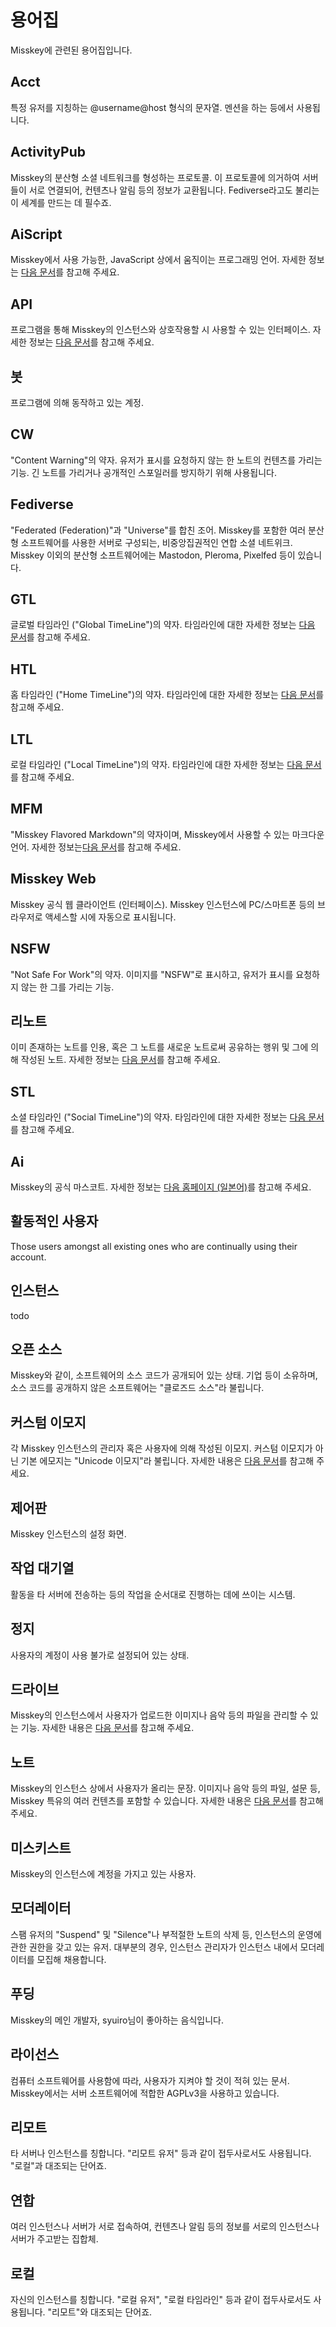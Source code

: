 # 용어집
Misskey에 관련된 용어집입니다.

## Acct
특정 유저를 지칭하는 @username@host 형식의 문자열. 멘션을 하는 등에서 사용됩니다.

## ActivityPub
Misskey의 분산형 소셜 네트워크를 형성하는 프로토콜. 이 프로토콜에 의거하여 서버들이 서로 연결되어, 컨텐츠나 알림 등의 정보가 교환됩니다. Fediverse라고도 불리는 이 세계를 만드는 데 필수죠.

## AiScript
Misskey에서 사용 가능한, JavaScript 상에서 움직이는 프로그래밍 언어. 자세한 정보는 [다음 문서](../advanced/aiscript)를 참고해 주세요.

## API
프로그램을 통해 Misskey의 인스턴스와 상호작용할 시 사용할 수 있는 인터페이스. 자세한 정보는 [다음 문서](../advanced/api)를 참고해 주세요.

## 봇
프로그램에 의해 동작하고 있는 계정.

## CW
"Content Warning"의 약자. 유저가 표시를 요청하지 않는 한 노트의 컨텐츠를 가리는 기능. 긴 노트를 가리거나 공개적인 스포일러를 방지하기 위해 사용됩니다.

## Fediverse
"Federated (Federation)"과 "Universe"를 합친 조어. Misskey를 포함한 여러 분산형 소프트웨어를 사용한 서버로 구성되는, 비중앙집권적인 연합 소셜 네트위크. Misskey 이외의 분산형 소프트웨어에는 Mastodon, Pleroma, Pixelfed 등이 있습니다.

## GTL
글로벌 타임라인 ("Global TimeLine")의 약자. 타임라인에 대한 자세한 정보는 [다음 문서](../features/timeline)를 참고해 주세요.

## HTL
홈 타임라인 ("Home TimeLine")의 약자. 타임라인에 대한 자세한 정보는 [다음 문서](../features/timeline)를 참고해 주세요.

## LTL
로컬 타임라인 ("Local TimeLine")의 약자. 타임라인에 대한 자세한 정보는 [다음 문서](../features/timeline)를 참고해 주세요.

## MFM
"Misskey Flavored Markdown"의 약자이며, Misskey에서 사용할 수 있는 마크다운 언어. 자세한 정보는[다음 문서](../features/mfm)를 참고해 주세요.

## Misskey Web
Misskey 공식 웹 클라이언트 (인터페이스). Misskey 인스턴스에 PC/스마트폰 등의 브라우저로 액세스할 시에 자동으로 표시됩니다.

## NSFW
"Not Safe For Work"의 약자. 이미지를 "NSFW"로 표시하고, 유저가 표시를 요청하지 않는 한 그를 가리는 기능.

## 리노트
이미 존재하는 노트를 인용, 혹은 그 노트를 새로운 노트로써 공유하는 행위 및 그에 의해 작성된 노트. 자세한 정보는 [다음 문서](../features/note)를 참고해 주세요.

## STL
소셜 타임라인 ("Social TimeLine")의 약자. 타임라인에 대한 자세한 정보는 [다음 문서](../features/timeline)를 참고해 주세요.

## Ai
Misskey의 공식 마스코트. 자세한 정보는 [다음 홈페이지 (일본어)](https://xn--931a.moe/)를 참고해 주세요.

## 활동적인 사용자
Those users amongst all existing ones who are continually using their account.

## 인스턴스
todo

## 오픈 소스
Misskey와 같이, 소프트웨어의 소스 코드가 공개되어 있는 상태. 기업 등이 소유하며, 소스 코드를 공개하지 않은 소프트웨어는 "클로즈드 소스"라 불립니다.

## 커스텀 이모지
각 Misskey 인스턴스의 관리자 혹은 사용자에 의해 작성된 이모지. 커스텀 이모지가 아닌 기본 에모지는 "Unicode 이모지"라 불립니다. 자세한 내용은 [다음 문서](../docs/features/custom-emoji)를 참고해 주세요.

## 제어판
Misskey 인스턴스의 설정 화면.

<!--
## Silence
A state in which the visibility of the notes by said user cannot be set to "Public" anymore.Can be set for individual users by the discretion of Moderators.For details, see [here.](../features/silence)
-->

## 작업 대기열
활동을 타 서버에 전송하는 등의 작업을 순서대로 진행하는 데에 쓰이는 시스템.

## 정지
사용자의 계정이 사용 불가로 설정되어 있는 상태.

## 드라이브
Misskey의 인스턴스에서 사용자가 업로드한 이미지나 음악 등의 파일을 관리할 수 있는 기능. 자세한 내용은 [다음 문서](../features/drive)를 참고해 주세요.

## 노트
Misskey의 인스턴스 상에서 사용자가 올리는 문장. 이미지나 음악 등의 파일, 설문 등, Misskey 특유의 여러 컨텐츠를 포함할 수 있습니다. 자세한 내용은 [다음 문서](../features/note)를 참고해 주세요.

## 미스키스트
Misskey의 인스턴스에 계정을 가지고 있는 사용자.

## 모더레이터
스팸 유저의 "Suspend" 및 "Silence"나 부적절한 노트의 삭제 등, 인스턴스의 운영에 관한 권한을 갖고 있는 유저. 대부분의 경우, 인스턴스 관리자가 인스턴스 내에서 모더레이터를 모집해 채용합니다.

## 푸딩
Misskey의 메인 개발자, syuiro님이 좋아하는 음식입니다.

## 라이선스
컴퓨터 소프트웨어를 사용함에 따라, 사용자가 지켜야 할 것이 적혀 있는 문서. Misskey에서는 서버 소프트웨어에 적합한 AGPLv3을 사용하고 있습니다.

## 리모트
타 서버나 인스턴스를 칭합니다. "리모트 유저" 등과 같이 접두사로서도 사용됩니다. "로컬"과 대조되는 단어죠.

## 연합
여러 인스턴스나 서버가 서로 접속하여, 컨텐츠나 알림 등의 정보를 서로의 인스턴스나 서버가 주고받는 집합체.

## 로컬
자신의 인스턴스를 칭합니다. "로컬 유저", "로컬 타임라인" 등과 같이 접두사로서도 사용됩니다. "리모트"와 대조되는 단어죠.
